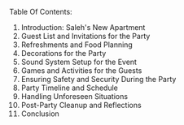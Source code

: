 Table Of Contents:

1. Introduction: Saleh's New Apartment 
2. Guest List and Invitations for the Party 
3. Refreshments and Food Planning 
4. Decorations for the Party 
5. Sound System Setup for the Event 
6. Games and Activities for the Guests 
7. Ensuring Safety and Security During the Party 
8. Party Timeline and Schedule 
9. Handling Unforeseen Situations 
10. Post-Party Cleanup and Reflections
11. Conclusion